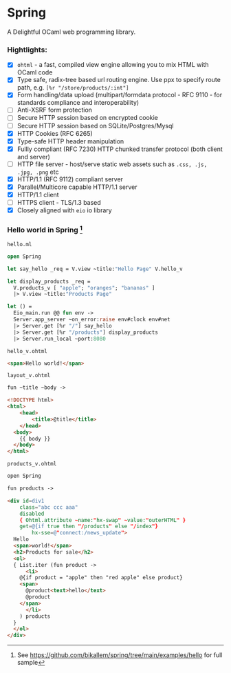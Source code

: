 # Spring 

A Delightful OCaml web programming library.

### Hightlights:

- [x] `ohtml` - a fast, compiled view engine allowing you to mix HTML with OCaml code
- [x] Type safe, radix-tree based url routing engine. Use ppx to specify route path, e.g. `[%r "/store/products/:int"]`
- [x] Form handling/data upload (multipart/formdata protocol - RFC 9110 - for standards compliance and interoperability)
- [ ] Anti-XSRF form protection
- [ ] Secure HTTP session based on encrypted cookie
- [ ] Secure HTTP session based on SQLite/Postgres/Mysql
- [x] HTTP Cookies (RFC 6265)
- [x] Type-safe HTTP header manipulation
- [x] Fullly compliant (RFC 7230) HTTP chunked transfer protocol (both client and server)
- [ ] HTTP file server - host/serve static web assets such as `.css, .js, .jpg, .png` etc 
- [x] HTTP/1.1 (RFC 9112) compliant server
- [x] Parallel/Multicore capable HTTP/1.1 server
- [x] HTTP/1.1 client
- [ ] HTTPS client - TLS/1.3 based
- [x] Closely aligned with `eio` io library

### Hello world in Spring [^1]
[^1]: See https://github.com/bikallem/spring/tree/main/examples/hello for full sample

```hello.ml```

```ocaml
open Spring

let say_hello _req = V.view ~title:"Hello Page" V.hello_v

let display_products _req =
  V.products_v [ "apple"; "oranges"; "bananas" ]
  |> V.view ~title:"Products Page"

let () =
  Eio_main.run @@ fun env ->
  Server.app_server ~on_error:raise env#clock env#net
  |> Server.get [%r "/"] say_hello
  |> Server.get [%r "/products"] display_products
  |> Server.run_local ~port:8080
```

```hello_v.ohtml```

```html
<span>Hello world!</span>
```

```layout_v.ohtml```

```html
fun ~title ~body ->

<!DOCTYPE html>
<html>
    <head>
        <title>@title</title>
	</head>
  <body>
    {{ body }}
  </body>
</html>
```

```products_v.ohtml```

```html
open Spring

fun products ->

<div id=div1 
    class="abc ccc aaa" 
    disabled 
    { Ohtml.attribute ~name:"hx-swap" ~value:"outerHTML" }
    get=@{if true then "/products" else "/index"} 
		hx-sse=@"connect:/news_update">
  Hello 
  <span>world!</span>
  <h2>Products for sale</h2>
  <ol>
  { List.iter (fun product ->
      <li>
	@{if product = "apple" then "red apple" else product}
	<span>
	  @product<text>hello</text>
	  @product
	</span>
      </li>
    ) products
  }
  </ol>
</div>
```
